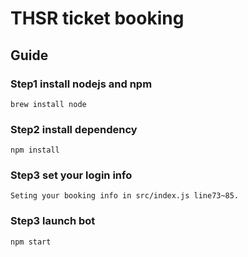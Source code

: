 # THSR ticket booking

## Guide

### Step1 install nodejs and npm
```
brew install node
```

### Step2 install dependency
```
npm install
```

### Step3 set your login info

```
Seting your booking info in src/index.js line73~85.
```

### Step3 launch bot
```
npm start
```
